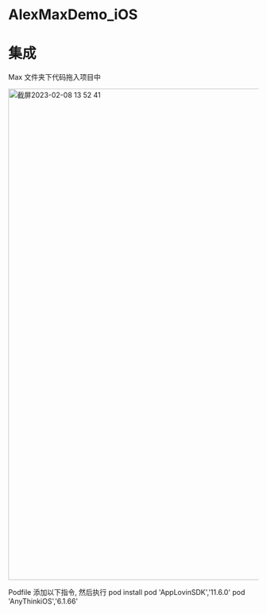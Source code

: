 # AlexMaxDemo_iOS
# 集成  
Max 文件夹下代码拖入项目中

<img width="987" alt="截屏2023-02-08 13 52 41" src="https://user-images.githubusercontent.com/124124788/217446269-c866b212-242a-425a-814a-f7aa14571be8.png">

Podfile 添加以下指令, 然后执行 pod install 
pod 'AppLovinSDK','11.6.0'
pod 'AnyThinkiOS','6.1.66'

